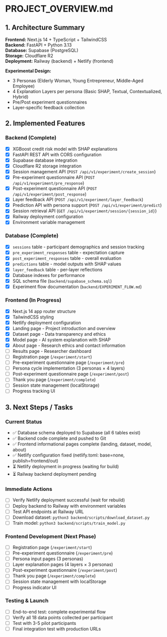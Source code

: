 # PROJECT_OVERVIEW.md

## 1. Architecture Summary
**Frontend:** Next.js 14 + TypeScript + TailwindCSS  
**Backend:** FastAPI + Python 3.13  
**Database:** Supabase (PostgreSQL)  
**Storage:** Cloudflare R2  
**Deployment:** Railway (backend) + Netlify (frontend)

**Experimental Design:**
- 3 Personas (Elderly Woman, Young Entrepreneur, Middle-Aged Employee)
- 4 Explanation Layers per persona (Basic SHAP, Textual, Contextualized, Hybrid)
- Pre/Post experiment questionnaires
- Layer-specific feedback collection

## 2. Implemented Features

### Backend (Complete)
- [x] XGBoost credit risk model with SHAP explanations
- [x] FastAPI REST API with CORS configuration
- [x] Supabase database integration
- [x] Cloudflare R2 storage integration
- [x] Session management API (`POST /api/v1/experiment/create_session`)
- [x] Pre-experiment questionnaire API (`POST /api/v1/experiment/pre_response`)
- [x] Post-experiment questionnaire API (`POST /api/v1/experiment/post_response`)
- [x] Layer feedback API (`POST /api/v1/experiment/layer_feedback`)
- [x] Prediction API with persona support (`POST /api/v1/experiment/predict`)
- [x] Session retrieval API (`GET /api/v1/experiment/session/{session_id}`)
- [x] Railway deployment configuration
- [x] Environment variable management

### Database (Complete)
- [x] `sessions` table - participant demographics and session tracking
- [x] `pre_experiment_responses` table - expectation capture
- [x] `post_experiment_responses` table - overall evaluation
- [x] `predictions` table - model outputs with SHAP values
- [x] `layer_feedback` table - per-layer reflections
- [x] Database indexes for performance
- [x] SQL schema file (`backend/supabase_schema.sql`)
- [x] Experiment flow documentation (`backend/EXPERIMENT_FLOW.md`)

### Frontend (In Progress)
- [x] Next.js 14 app router structure
- [x] TailwindCSS styling
- [x] Netlify deployment configuration
- [x] Landing page - Project introduction and overview
- [x] Dataset page - Data transparency and ethics
- [x] Model page - AI system explanation with SHAP
- [x] About page - Research ethics and contact information
- [ ] Results page - Researcher dashboard
- [ ] Registration page (`/experiment/start`)
- [ ] Pre-experiment questionnaire page (`/experiment/pre`)
- [ ] Persona cycle implementation (3 personas × 4 layers)
- [ ] Post-experiment questionnaire page (`/experiment/post`)
- [ ] Thank you page (`/experiment/complete`)
- [ ] Session state management (localStorage)
- [ ] Progress tracking UI

## 3. Next Steps / Tasks

### Current Status
- ✅ Database schema deployed to Supabase (all 6 tables exist)
- ✅ Backend code complete and pushed to Git
- ✅ Frontend informational pages complete (landing, dataset, model, about)
- ✅ Netlify configuration fixed (netlify.toml: base=none, publish=frontend/out)
- ⏳ Netlify deployment in progress (waiting for build)
- ⏳ Railway backend deployment pending

### Immediate Actions
- [ ] Verify Netlify deployment successful (wait for rebuild)
- [ ] Deploy backend to Railway with environment variables
- [ ] Test API endpoints at Railway URL
- [ ] Download dataset: `python3 backend/scripts/download_dataset.py`
- [ ] Train model: `python3 backend/scripts/train_model.py`

### Frontend Development (Next Phase)
- [ ] Registration page (`/experiment/start`)
- [ ] Pre-experiment questionnaire (`/experiment/pre`)
- [ ] Persona input pages (3 personas)
- [ ] Layer explanation pages (4 layers × 3 personas)
- [ ] Post-experiment questionnaire (`/experiment/post`)
- [ ] Thank you page (`/experiment/complete`)
- [ ] Session state management with localStorage
- [ ] Progress indicator UI

### Testing & Launch
- [ ] End-to-end test: complete experimental flow
- [ ] Verify all 18 data points collected per participant
- [ ] Test with 3-5 pilot participants
- [ ] Final integration test with production URLs
